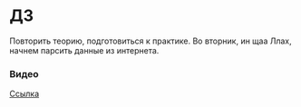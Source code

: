 # ДЗ

Повторить теорию, подготовиться к практике. 
Во вторник, ин щаа Ллах, начнем парсить данные из интернета.

### Видео

[Ссылка](https://youtu.be/Mv6gQ7t67mw)